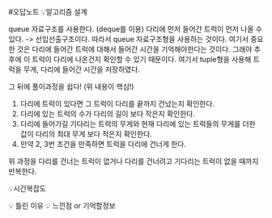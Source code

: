 #오답노트
💡알고리즘 설계

queue 자료구조를 사용한다. (deque를 이용)
다리에 먼저 들어간 트럭이 먼저 나올 수 있다. -> 선입선출구조이다. 따라서 queue 자료구조형을 사용하는 것이다. 
여기서 중요한 것은 다리에 들어간 트럭에 대해서 들어간 시간을 기억해야한다는 것이다. 그래야 추후에 이 트럭이 다리에 나온건지 확인할 수 있기 때문이다. 
여기서 tuple형을 사용해 트럭을 무게, 다리에 들어간 시간을 저장하였다. 

그 뒤에 풀이과정을 쉽다! (위 내용이 핵심!)
1. 다리에 트럭이 있다면 그 트럭이 다리를 끝까지 건넜는지 확인한다.
2. 다리에 있는 트럭의 수가 다리의 길이 보다 작은지 확인한다.
3. 다리에 들어가길 기다리는 트럭의 무게와 현재 다리에 있는 트럭들의 무게를 더한 값이 다리의 최대 무게 보다 적은지 확인한다.
4. 만약 2, 3번 조건을 만족하면 트럭을 다리에 건너게 한다. 

위 과정을 다리를 건너는 트럭이 없거나 다리를 건너려고 기다리는 트럭이 없을 때까지 반복한다.

💡시간복잡도


💡 틀린 이유
💡 느낀점 or 기억할정보



